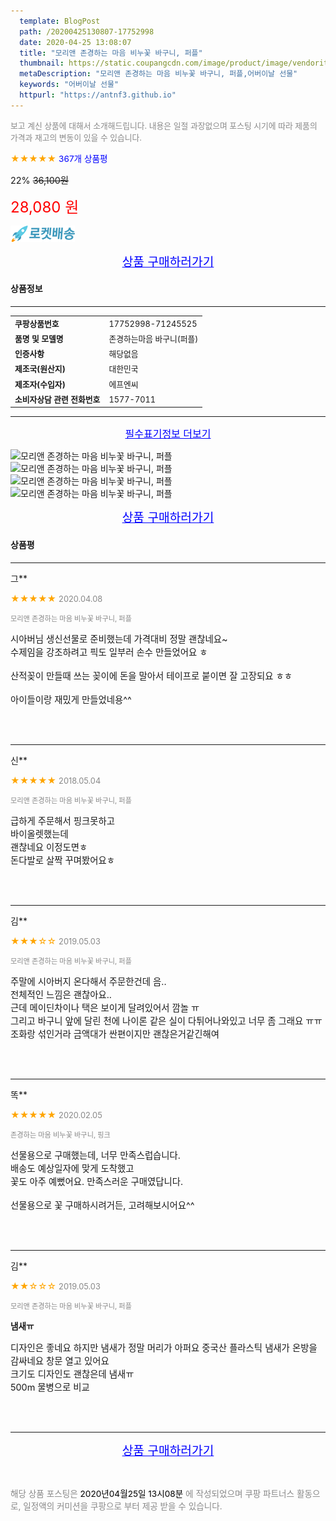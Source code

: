 ```yaml
---
  template: BlogPost
  path: /20200425130807-17752998
  date: 2020-04-25 13:08:07
  title: "모리앤 존경하는 마음 비누꽃 바구니, 퍼플"
  thumbnail: https://static.coupangcdn.com/image/product/image/vendoritem/2017/04/20/3115018146/55c8700f-3dc9-44e7-862d-d6766eff074a.jpg
  metaDescription: "모리앤 존경하는 마음 비누꽃 바구니, 퍼플,어버이날 선물"
  keywords: "어버이날 선물"
  httpurl: "https://antnf3.github.io"
---
```

  
<span style="color: #888;font-size:0.8rem">보고 계신 상품에 대해서 소개해드립니다.
내용은 일절 과장없으며 포스팅 시기에 따라 제품의 가격과 재고의 변동이 있을 수 있습니다.</span>
  
<span style="color: orange;">★★★★★</span> <span style="color: blue;font-size: 0.85rem;">367개 상품평</span>

<span style="font-size: 0.9rem">22%</span> <span style="font-size: 0.9rem">~~36,100원~~</span>

<span style="color: red;font-size: 1.5rem;">28,080 원</span>

![로켓배송](/assets/rocket_logo.png)

<p align="center"><a href="http://me2.do/5B5PZeyV" style="font-size: 1.2rem; color: blue;">상품 구매하러가기</a></p>

#### 상품정보

---

|                  |                       |
| ---------------- | --------------------- |
| **<span style="font-size:0.8rem;">쿠팡상품번호</span>** | <span style="font-size:0.8rem;">17752998-71245525</span> |
| **<span style="font-size:0.8rem;">품명 및 모델명</span>**    | <span style="font-size:0.8rem;">존경하는마음 바구니(퍼플)</span>        |
| **<span style="font-size:0.8rem;">인증사항</span>**    | <span style="font-size:0.8rem;">해당없음</span>        |
| **<span style="font-size:0.8rem;">제조국(원산지)</span>**    | <span style="font-size:0.8rem;">대한민국</span>        |
| **<span style="font-size:0.8rem;">제조자(수입자)</span>**    | <span style="font-size:0.8rem;">에프엔씨</span>        |
| **<span style="font-size:0.8rem;">소비자상담 관련 전화번호</span>**    | <span style="font-size:0.8rem;">1577-7011</span>        |

---

<p align="center"><a href="http://me2.do/5B5PZeyV" style="font-size: 1rem; color: blue;">필수표기정보 더보기</a></p>

![모리앤 존경하는 마음 비누꽃 바구니, 퍼플](http://thumbnail8.coupangcdn.com/thumbnails/remote/q89/image/product/content/vendorItem/2019/04/25/71245525/42ff9acc-54be-4488-b410-01b5829ce9c9.jpg)
![모리앤 존경하는 마음 비누꽃 바구니, 퍼플](http://thumbnail7.coupangcdn.com/thumbnails/remote/q89/image/product/content/vendorItem/2018/04/27/71245525/0f51bc64-d8a4-40f4-8eae-a46ba6b2e070.jpg)
![모리앤 존경하는 마음 비누꽃 바구니, 퍼플](http://thumbnail10.coupangcdn.com/thumbnails/remote/q89/image/product/content/vendorItem/2019/04/25/71245525/825730cf-2b60-4874-81a5-09cc175417cf.jpg)
![모리앤 존경하는 마음 비누꽃 바구니, 퍼플](http://thumbnail9.coupangcdn.com/thumbnails/remote/q89/image/product/content/vendorItem/2019/04/25/71245525/7f0ae78d-3fe4-40bc-91fe-f3a81282a0c3.jpg)

<p align="center"><a href="http://me2.do/5B5PZeyV" style="font-size: 1.2rem; color: blue;">상품 구매하러가기</a></p>

#### 상품평
  
---
  
그**
    
<span style="color: orange;">★★★★★</span> <span style="font-size:0.8rem;color: #888;">2020.04.08</span>
    
<span style="color: #888;font-size:0.7rem">모리앤 존경하는 마음 비누꽃 바구니, 퍼플</span>
    

    
<span style="font-size: 0.9rem;">시아버님 생신선물로 준비했는데 가격대비 정말 괜찮네요~<br/>수제임을 강조하려고 픽도 일부러 손수 만들었어요 ㅎ<br/><br/>산적꽂이 만들때 쓰는 꽂이에 돈을 말아서 테이프로 붙이면 잘 고장되요 ㅎㅎ<br/><br/>아이들이랑 재밌게 만들었네용^^</span>
    
<br>
<br>

---
  
신**
    
<span style="color: orange;">★★★★★</span> <span style="font-size:0.8rem;color: #888;">2018.05.04</span>
    
<span style="color: #888;font-size:0.7rem">모리앤 존경하는 마음 비누꽃 바구니, 퍼플</span>
    

    
<span style="font-size: 0.9rem;">급하게 주문해서 핑크못하고<br/>바이올렛했는데<br/>괜찮네요 이정도면ㅎ<br/>돈다발로 살짝 꾸며봤어요ㅎ</span>
    
<br>
<br>

---
  
김**
    
<span style="color: orange;">★★★☆☆</span> <span style="font-size:0.8rem;color: #888;">2019.05.03</span>
    
<span style="color: #888;font-size:0.7rem">모리앤 존경하는 마음 비누꽃 바구니, 퍼플</span>
    

    
<span style="font-size: 0.9rem;">주말에 시아버지 온다해서 주문한건데 음..<br/>전체적인 느낌은 괜찮아요..<br/>근데 메이딘차이나 택은 보이게 달려있어서 깜놀 ㅠ<br/>그리고 바구니 앞에 달린 천에 나이론 같은 실이 다튀어나와있고 너무 좀 그래요 ㅠㅠ<br/>조화랑 섞인거라 금액대가 싼편이지만 괜찮은거같긴해여</span>
    
<br>
<br>

---
  
똑**
    
<span style="color: orange;">★★★★★</span> <span style="font-size:0.8rem;color: #888;">2020.02.05</span>
    
<span style="color: #888;font-size:0.7rem">존경하는 마음 비누꽃 바구니, 핑크</span>
    

    
<span style="font-size: 0.9rem;">선물용으로 구매했는데, 너무 만족스럽습니다.<br/>배송도 예상일자에 맞게 도착했고<br/>꽃도 아주 예뻤어요. 만족스러운 구매였답니다.<br/><br/>선물용으로 꽃 구매하시려거든, 고려해보시어요^^</span>
    
<br>
<br>

---
  
김**
    
<span style="color: orange;">★★☆☆☆</span> <span style="font-size:0.8rem;color: #888;">2019.05.03</span>
    
<span style="color: #888;font-size:0.7rem">모리앤 존경하는 마음 비누꽃 바구니, 퍼플</span>
    
<span style="font-size:0.85rem">**냄새ㅠ**</span>
    
<span style="font-size: 0.9rem;">디자인은 좋네요 하지만 냄새가 정말 머리가 아퍼요 중국산 플라스틱 냄새가 온방을 감싸네요  창문 열고 있어요 <br/>크기도 디자인도 괜찮은데 냄새ㅠ<br/>500m 물병으로 비교</span>
    
<br>
<br>


  
---
  
<p align="center"><a href="http://me2.do/5B5PZeyV" style="font-size: 1.2rem; color: blue;">상품 구매하러가기</a></p>
  
<br>
  
<span style="font-size: 0.85rem; color: #888;">해당 상품 포스팅은 <span style="color: #000;"> 2020년04월25일 13시08분 </span> 에 작성되었으며 쿠팡 파트너스 활동으로, 일정액의 커미션을 쿠팡으로 부터 제공 받을 수 있습니다.</span>